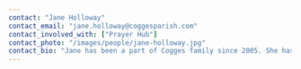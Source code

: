 ```yaml
---
contact: "Jane Holloway"
contact_email: "jane.holloway@coggesparish.com"
contact_involved_with: ["Prayer Hub"]
contact_photo: "/images/people/jane-holloway.jpg"
contact_bio: "Jane has been a part of Cogges family since 2005. She has a national job mobilising prayer and so counts it a real privilege to be able to help and encourage prayer here at Cogges."
---
```

